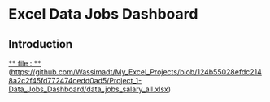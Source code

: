 # Excel Data Jobs Dashboard  
## Introduction  
[ ** file : ** ](Project_1-Data_Jobs_Dashboard/data_jobs_salary_all.xlsx)  
(https://github.com/Wassimadt/My_Excel_Projects/blob/124b55028efdc2148a2c2f45fd772474cedd0ad5/Project_1-Data_Jobs_Dashboard/data_jobs_salary_all.xlsx)
